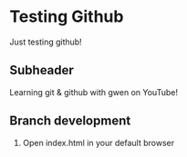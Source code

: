 # Testing Github

Just testing github!

## Subheader

Learning git & github with gwen on YouTube!

## Branch development

1. Open index.html in your default browser
